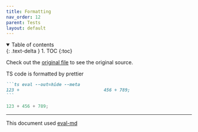 ```yaml
---
title: Formatting
nav_order: 12
parent: Tests
layout: default
---
```


<details open markdown="block">
  <summary>
    Table of contents
  </summary>
  {: .text-delta }
1. TOC
{:toc}
</details>

Check out the [original file](https://github.com/lucasavila00/eval-md/tree/main/eval-mds/tests/formatting.md) to see the original source.

TS code is formatted by prettier

<!-- prettier-ignore-start -->
````md
```ts eval --out=hide --meta
123 +                                456 + 789;
```
````

```ts
123 + 456 + 789;
```
<!-- prettier-ignore-end -->

---

This document used [eval-md](https://lucasavila00.github.io/eval-md/)